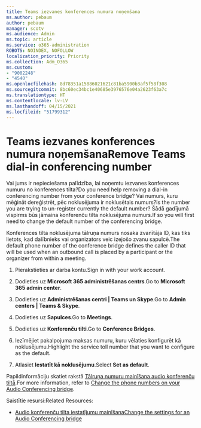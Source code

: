 ```yaml
---
title: Teams iezvanes konferences numura noņemšana
ms.author: pebaum
author: pebaum
manager: scotv
ms.audience: Admin
ms.topic: article
ms.service: o365-administration
ROBOTS: NOINDEX, NOFOLLOW
localization_priority: Priority
ms.collection: Adm_O365
ms.custom:
- "9002248"
- "4540"
ms.openlocfilehash: 8d78351a15886021621c81ba5900b3af5f58f308
ms.sourcegitcommit: 8bc60ec34bc1e40685e3976576e04a2623f63a7c
ms.translationtype: HT
ms.contentlocale: lv-LV
ms.lasthandoff: 04/15/2021
ms.locfileid: "51799312"
---
```

# <a name="remove-teams-dial-in-conferencing-number"></a><span data-ttu-id="ba758-102">Teams iezvanes konferences numura noņemšana</span><span class="sxs-lookup"><span data-stu-id="ba758-102">Remove Teams dial-in conferencing number</span></span>

<span data-ttu-id="ba758-103">Vai jums ir nepieciešama palīdzība, lai noņemtu iezvanes konferences numuru no konferences tilta?</span><span class="sxs-lookup"><span data-stu-id="ba758-103">Do you need help removing a dial-in conferencing number from your conference bridge?</span></span> <span data-ttu-id="ba758-104">Vai numurs, kuru mēģināt dereģistrēt, pēc noklusējuma ir noklusētais numurs?</span><span class="sxs-lookup"><span data-stu-id="ba758-104">Is the number you are trying to un-register currently the default number?</span></span> <span data-ttu-id="ba758-105">Šādā gadījumā vispirms būs jāmaina konferenču tilta noklusējuma numurs.</span><span class="sxs-lookup"><span data-stu-id="ba758-105">If so you will first need to change the default number of the conferencing bridge.</span></span>

<span data-ttu-id="ba758-106">Konferences tilta noklusējuma tālruņa numurs nosaka zvanītāja ID, kas tiks lietots, kad dalībnieks vai organizators veic izejošo zvanu sapulcē.</span><span class="sxs-lookup"><span data-stu-id="ba758-106">The default phone number of the conference bridge defines the caller ID that will be used when an outbound call is placed by a participant or the organizer from within a meeting.</span></span>

1. <span data-ttu-id="ba758-107">Pierakstieties ar darba kontu.</span><span class="sxs-lookup"><span data-stu-id="ba758-107">Sign in with your work account.</span></span>

2. <span data-ttu-id="ba758-108">Dodieties uz **Microsoft 365 administrēšanas centrs**.</span><span class="sxs-lookup"><span data-stu-id="ba758-108">Go to **Microsoft 365 admin center**.</span></span>

3. <span data-ttu-id="ba758-109">Dodieties uz **Administrēšanas centri | Teams un Skype**.</span><span class="sxs-lookup"><span data-stu-id="ba758-109">Go to **Admin centers | Teams & Skype**.</span></span>

4. <span data-ttu-id="ba758-110">Dodieties uz **Sapulces**.</span><span class="sxs-lookup"><span data-stu-id="ba758-110">Go to **Meetings**.</span></span>

5. <span data-ttu-id="ba758-111">Dodieties uz **Konferenču tilti**.</span><span class="sxs-lookup"><span data-stu-id="ba758-111">Go to **Conference Bridges**.</span></span>

6. <span data-ttu-id="ba758-112">Iezīmējiet pakalpojuma maksas numuru, kuru vēlaties konfigurēt kā noklusējumu.</span><span class="sxs-lookup"><span data-stu-id="ba758-112">Highlight the service toll number that you want to configure as the default.</span></span>

7. <span data-ttu-id="ba758-113">Atlasiet **Iestatīt kā noklusējumu**.</span><span class="sxs-lookup"><span data-stu-id="ba758-113">Select **Set as default**.</span></span>

<span data-ttu-id="ba758-114">Papildinformāciju skatiet rakstā [Tālruņa numuru mainīšana audio konferenču tiltā](https://docs.microsoft.com/microsoftteams/change-the-phone-numbers-on-your-audio-conferencing-bridge).</span><span class="sxs-lookup"><span data-stu-id="ba758-114">For more information, refer to [Change the phone numbers on your Audio Conferencing bridge](https://docs.microsoft.com/microsoftteams/change-the-phone-numbers-on-your-audio-conferencing-bridge).</span></span>

<span data-ttu-id="ba758-115">Saistītie resursi:</span><span class="sxs-lookup"><span data-stu-id="ba758-115">Related Resources:</span></span>

- [<span data-ttu-id="ba758-116">Audio konferenču tilta iestatījumu mainīšana</span><span class="sxs-lookup"><span data-stu-id="ba758-116">Change the settings for an Audio Conferencing bridge</span></span>](https://docs.microsoft.com/microsoftteams/change-the-settings-for-an-audio-conferencing-bridge)
